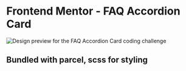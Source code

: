 # Frontend Mentor - FAQ Accordion Card

![Design preview for the FAQ Accordion Card coding challenge](./design/desktop-preview.jpg)

## Bundled with parcel, scss for styling

